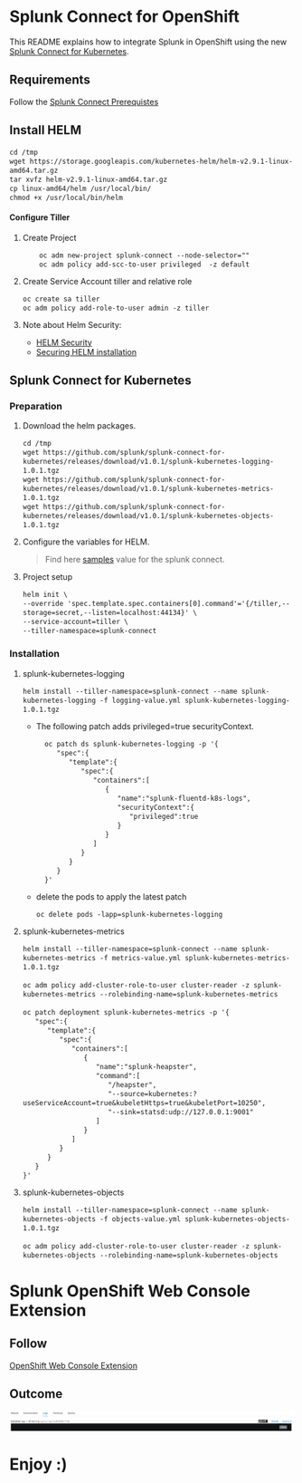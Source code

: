# Splunk Connect for OpenShift

  
This README explains how to integrate Splunk in OpenShift using the new [Splunk Connect for Kubernetes](https://github.com/splunk/splunk-connect-for-kubernetes).

  
## Requirements

Follow the [Splunk Connect Prerequistes](https://github.com/splunk/splunk-connect-for-kubernetes#prerequisites)

## Install HELM

```
cd /tmp
wget https://storage.googleapis.com/kubernetes-helm/helm-v2.9.1-linux-amd64.tar.gz
tar xvfz helm-v2.9.1-linux-amd64.tar.gz
cp linux-amd64/helm /usr/local/bin/
chmod +x /usr/local/bin/helm
```
  
#### Configure Tiller

1.  Create Project
    ```
        oc adm new-project splunk-connect --node-selector=""
        oc adm policy add-scc-to-user privileged  -z default
    ```
    
2.  Create Service Account tiller and relative role
    
    ```
    oc create sa tiller
    oc adm policy add-role-to-user admin -z tiller
    ```

3. Note about Helm Security:
    * [HELM Security](https://engineering.bitnami.com/articles/helm-security.html)
    * [Securing HELM installation](https://docs.helm.sh/using_helm/#securing-your-helm-installation)

## Splunk Connect for Kubernetes

### Preparation

1.  Download the helm packages.  
    
    ```
    cd /tmp
    wget https://github.com/splunk/splunk-connect-for-kubernetes/releases/download/v1.0.1/splunk-kubernetes-logging-1.0.1.tgz
    wget https://github.com/splunk/splunk-connect-for-kubernetes/releases/download/v1.0.1/splunk-kubernetes-metrics-1.0.1.tgz
    wget https://github.com/splunk/splunk-connect-for-kubernetes/releases/download/v1.0.1/splunk-kubernetes-objects-1.0.1.tgz
    ```
    
2.  Configure the variables for HELM.  

    > Find here [samples](./samples) value for the splunk connect. 
        

3.  Project setup
    
    ```
    helm init \
    --override 'spec.template.spec.containers[0].command'='{/tiller,--storage=secret,--listen=localhost:44134}' \
    --service-account=tiller \
    --tiller-namespace=splunk-connect
    ```

### Installation
    
1.  splunk-kubernetes-logging
    
    ```
    helm install --tiller-namespace=splunk-connect --name splunk-kubernetes-logging -f logging-value.yml splunk-kubernetes-logging-1.0.1.tgz
    ```
    
    * The following patch adds privileged=true securityContext.
        ```
          oc patch ds splunk-kubernetes-logging -p '{
             "spec":{
                "template":{
                   "spec":{
                      "containers":[
                         {
                            "name":"splunk-fluentd-k8s-logs",
                            "securityContext":{
                               "privileged":true
                            }
                         }
                      ]
                   }
                }
             }
          }'
        ```
    * delete the pods to apply the latest patch
    
        ```
        oc delete pods -lapp=splunk-kubernetes-logging
        ```
    
2.  splunk-kubernetes-metrics
    
    ```
    helm install --tiller-namespace=splunk-connect --name splunk-kubernetes-metrics -f metrics-value.yml splunk-kubernetes-metrics-1.0.1.tgz
    
    oc adm policy add-cluster-role-to-user cluster-reader -z splunk-kubernetes-metrics --rolebinding-name=splunk-kubernetes-metrics
    
    oc patch deployment splunk-kubernetes-metrics -p '{
       "spec":{
          "template":{
             "spec":{
                "containers":[
                   {
                      "name":"splunk-heapster",
                      "command":[
                         "/heapster",
                         "--source=kubernetes:?useServiceAccount=true&kubeletHttps=true&kubeletPort=10250",
                         "--sink=statsd:udp://127.0.0.1:9001"
                      ]
                   }
                ]
             }
          }
       }
    }'
    ```
    
3.  splunk-kubernetes-objects
    
    ```
    helm install --tiller-namespace=splunk-connect --name splunk-kubernetes-objects -f objects-value.yml splunk-kubernetes-objects-1.0.1.tgz
    
    oc adm policy add-cluster-role-to-user cluster-reader -z splunk-kubernetes-objects --rolebinding-name=splunk-kubernetes-objects
    ```
    

# Splunk OpenShift Web Console Extension

## Follow

[OpenShift Web Console Extension](https://github.com/openlab-red/ext-openshift-web-console)

## Outcome

![Splunk Image](images/example2.png)

# Enjoy :)

